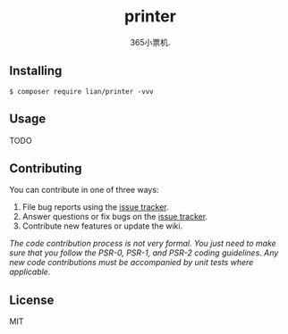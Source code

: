 <h1 align="center"> printer </h1>

<p align="center"> 365小票机.</p>


## Installing

```shell
$ composer require lian/printer -vvv
```

## Usage

TODO

## Contributing

You can contribute in one of three ways:

1. File bug reports using the [issue tracker](https://github.com/lian/printer/issues).
2. Answer questions or fix bugs on the [issue tracker](https://github.com/lian/printer/issues).
3. Contribute new features or update the wiki.

_The code contribution process is not very formal. You just need to make sure that you follow the PSR-0, PSR-1, and PSR-2 coding guidelines. Any new code contributions must be accompanied by unit tests where applicable._

## License

MIT